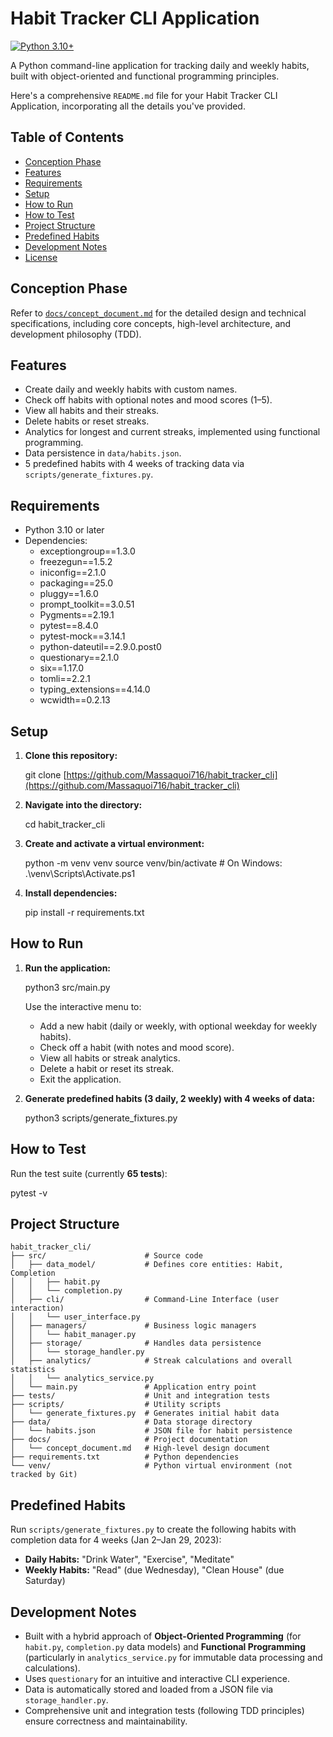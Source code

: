 # Habit Tracker CLI Application

[![Python 3.10+](https://img.shields.io/badge/Python-3.10%2B-blue.svg)](https://www.python.org/downloads/release/python-3100/)


A Python command-line application for tracking daily and weekly habits, built with object-oriented and functional programming principles.

Here's a comprehensive `README.md` file for your Habit Tracker CLI Application, incorporating all the details you've provided.


## Table of Contents

* [Conception Phase](#conception-phase)
* [Features](#features)
* [Requirements](#requirements)
* [Setup](#setup)
* [How to Run](#how-to-run)
* [How to Test](#how-to-test)
* [Project Structure](#project-structure)
* [Predefined Habits](#predefined-habits)
* [Development Notes](#development-notes)
* [License](#license)

## Conception Phase

Refer to [`docs/concept_document.md`](./docs/concept_document.md) for the detailed design and technical specifications, including core concepts, high-level architecture, and development philosophy (TDD).

## Features

* Create daily and weekly habits with custom names.
* Check off habits with optional notes and mood scores (1–5).
* View all habits and their streaks.
* Delete habits or reset streaks.
* Analytics for longest and current streaks, implemented using functional programming.
* Data persistence in `data/habits.json`.
* 5 predefined habits with 4 weeks of tracking data via `scripts/generate_fixtures.py`.

## Requirements

- Python 3.10 or later
- Dependencies:
  - exceptiongroup==1.3.0
  - freezegun==1.5.2
  - iniconfig==2.1.0
  - packaging==25.0
  - pluggy==1.6.0
  - prompt_toolkit==3.0.51
  - Pygments==2.19.1
  - pytest==8.4.0
  - pytest-mock==3.14.1
  - python-dateutil==2.9.0.post0
  - questionary==2.1.0
  - six==1.17.0
  - tomli==2.2.1
  - typing_extensions==4.14.0
  - wcwidth==0.2.13

## Setup

1.  **Clone this repository:**
    
    git clone [https://github.com/Massaquoi716/habit_tracker_cli](https://github.com/Massaquoi716/habit_tracker_cli)
    
2.  **Navigate into the directory:**
    
    cd habit_tracker_cli
    
3.  **Create and activate a virtual environment:**
    
    python -m venv venv
    source venv/bin/activate  # On Windows: .\venv\Scripts\Activate.ps1
    
4.  **Install dependencies:**
    
    pip install -r requirements.txt
    

## How to Run

1.  **Run the application:**
    
    python3 src/main.py
    
    Use the interactive menu to:
    * Add a new habit (daily or weekly, with optional weekday for weekly habits).
    * Check off a habit (with notes and mood score).
    * View all habits or streak analytics.
    * Delete a habit or reset its streak.
    * Exit the application.

2.  **Generate predefined habits (3 daily, 2 weekly) with 4 weeks of data:**
    
    python3 scripts/generate_fixtures.py
    

## How to Test

Run the test suite (currently **65 tests**):


pytest -v


## Project Structure

```
habit_tracker_cli/
├── src/                      # Source code
│   ├── data_model/           # Defines core entities: Habit, Completion
│   │   ├── habit.py
│   │   └── completion.py
│   ├── cli/                  # Command-Line Interface (user interaction)
│   │   └── user_interface.py
│   ├── managers/             # Business logic managers
│   │   └── habit_manager.py
│   ├── storage/              # Handles data persistence
│   │   └── storage_handler.py
│   ├── analytics/            # Streak calculations and overall statistics
│   │   └── analytics_service.py
│   └── main.py               # Application entry point
├── tests/                    # Unit and integration tests
├── scripts/                  # Utility scripts
│   └── generate_fixtures.py  # Generates initial habit data
├── data/                     # Data storage directory
│   └── habits.json           # JSON file for habit persistence
├── docs/                     # Project documentation
│   └── concept_document.md   # High-level design document
├── requirements.txt          # Python dependencies
└── venv/                     # Python virtual environment (not tracked by Git)
```

## Predefined Habits

Run `scripts/generate_fixtures.py` to create the following habits with completion data for 4 weeks (Jan 2–Jan 29, 2023):

  * **Daily Habits:** "Drink Water", "Exercise", "Meditate"
  * **Weekly Habits:** "Read" (due Wednesday), "Clean House" (due Saturday)

## Development Notes

  * Built with a hybrid approach of **Object-Oriented Programming** (for `habit.py`, `completion.py` data models) and **Functional Programming** (particularly in `analytics_service.py` for immutable data processing and calculations).
  * Uses `questionary` for an intuitive and interactive CLI experience.
  * Data is automatically stored and loaded from a JSON file via `storage_handler.py`.
  * Comprehensive unit and integration tests (following TDD principles) ensure correctness and maintainability.

